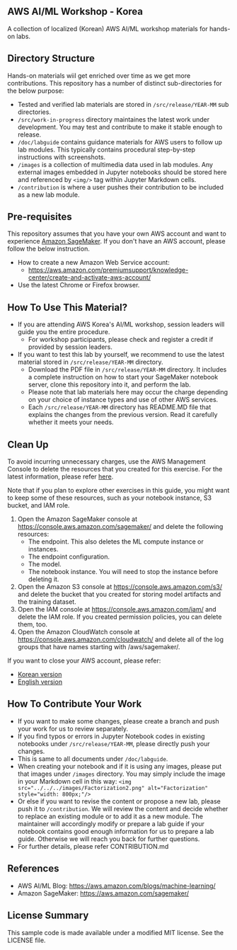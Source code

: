 ## AWS AI/ML Workshop - Korea

A collection of localized (Korean) AWS AI/ML workshop materials for hands-on labs. 

## Directory Structure

Hands-on materials wiil get enriched over time as we get more contributions. This repository has a number of distinct sub-directories for the below purpose:  

* Tested and verified lab materials are stored in `/src/release/YEAR-MM` sub directories. 
* `/src/work-in-progress` directory maintaines the latest work under development. You may test and contribute to make it stable enough to release. 
* `/doc/labguide` contains guidance materials for AWS users to follow up lab modules. This typically contains procedural step-by-step instructions with screenshots.
* `/images` is a collection of multimedia data used in lab modules. Any external images embedded in Jupyter notebooks should be stored here and referenced by `<img/>` tag within Jupyter Markdown cells.
* `/contribution` is where a user pushes their contribution to be included as a new lab module.

## Pre-requisites

This repository assumes that you have your own AWS account and want to experience [Amazon SageMaker](https://aws.amazon.com/sagemaker/). If you don't have an AWS account, please follow the below instruction.

* How to create a new Amazon Web Service account:
    * https://aws.amazon.com/premiumsupport/knowledge-center/create-and-activate-aws-account/
* Use the latest Chrome or Firefox browser.

## How To Use This Material?

* If you are attending AWS Korea's AI/ML workshop, session leaders will guide you the entire procedure.
    * For workshop participants, please check and register a credit if provided by session leaders.
* If you want to test this lab by yourself, we recommend to use the latest material stored in `/src/release/YEAR-MM` directory. 
    * Download the PDF file in `/src/release/YEAR-MM` directory. It includes a complete instruction on how to start your SageMaker notebook server, clone this repository into it, and perform the lab.
    * Please note that lab materials here may occur the charge depending on your choice of instance types and use of other AWS services. 
    * Each `/src/release/YEAR-MM` directory has README.MD file that explains the changes from the previous version. Read it carefully whether it meets your needs.

## Clean Up
To avoid incurring unnecessary charges, use the AWS Management Console to delete the resources that you created for this exercise. For the latest information, please refer [here](https://docs.aws.amazon.com/sagemaker/latest/dg/ex1-cleanup.html).

Note that if you plan to explore other exercises in this guide, you might want to keep some of these resources, such as your notebook instance, S3 bucket, and IAM role.

1. Open the Amazon SageMaker console at https://console.aws.amazon.com/sagemaker/ and delete the following resources:
    * The endpoint. This also deletes the ML compute instance or instances.
    * The endpoint configuration.
    * The model.
    * The notebook instance. You will need to stop the instance before deleting it.
1. Open the Amazon S3 console at https://console.aws.amazon.com/s3/ and delete the bucket that you created for storing model artifacts and the training dataset.
1. Open the IAM console at https://console.aws.amazon.com/iam/ and delete the IAM role. If you created permission policies, you can delete them, too.
1. Open the Amazon CloudWatch console at https://console.aws.amazon.com/cloudwatch/ and delete all of the log groups that have names starting with /aws/sagemaker/.

If you want to close your AWS account, please refer:
* [Korean version](https://docs.aws.amazon.com/ko_kr/awsaccountbilling/latest/aboutv2/close-account.html)
* [English version](https://docs.aws.amazon.com/awsaccountbilling/latest/aboutv2/close-account.html)

## How To Contribute Your Work

* If you want to make some changes, please create a branch and push your work for us to review separately.
* If you find typos or errors in Jupyter Notebook codes in existing notebooks under `/src/release/YEAR-MM`, please directly push your changes.
* This is same to all documents under `/doc/labguide`.
* When creating your notebook and if it is using any images, please put that images under `/images` directory. You may simply include the image in your Markdown cell in this way: `<img src="../../../images/Factorization2.png" alt="Factorization" style="width: 800px;"/>`
* Or else if you want to revise the content or propose a new lab, please push it to `/contribution`. We will review the content and decide whether to replace an existing module or to add it as a new module. The maintainer will accordingly modify or prepare a lab guide if your notebook contains good enough information for us to prepare a lab guide. Otherwise we will reach you back for further questions.
* For further details, please refer CONTRIBUTION.md

## References
* AWS AI/ML Blog: https://aws.amazon.com/blogs/machine-learning/
* Amazon SageMaker: https://aws.amazon.com/sagemaker/ 

## License Summary

This sample code is made available under a modified MIT license. See the LICENSE file.